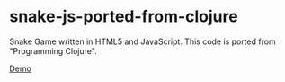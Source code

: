 snake-js-ported-from-clojure
============================

Snake Game written in HTML5 and JavaScript. This code is ported from "Programming Clojure".

[Demo](http://takuya0301.github.io/snake-js-ported-from-clojure/)
